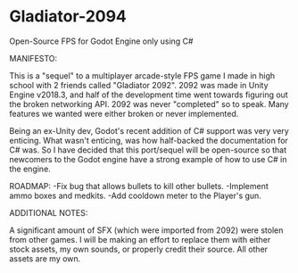 # Gladiator-2094
Open-Source FPS for Godot Engine only using C#

MANIFESTO:

This is a "sequel" to a multiplayer arcade-style FPS game I made in high school with 2 friends called "Gladiator 2092".
2092 was made in Unity Engine v2018.3, and half of the development time went towards figuring out the broken networking API.
2092 was never "completed" so to speak. Many features we wanted were either broken or never implemented.

Being an ex-Unity dev, Godot's recent addition of C# support was very very enticing.
What wasn't enticing, was how half-backed the documentation for C# was.
So I have decided that this port/sequel will be open-source so that newcomers to the Godot engine have a strong example of how to use C# in the engine.

ROADMAP:
-Fix bug that allows bullets to kill other bullets.
-Implement ammo boxes and medkits.
-Add cooldown meter to the Player's gun.

ADDITIONAL NOTES:

A significant amount of SFX (which were imported from 2092) were stolen from other games. I will be making an effort to replace them with either stock assets, my own sounds, or properly credit their source. All other assets are my own.
